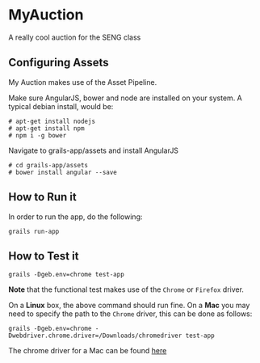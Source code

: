 MyAuction
=======

A really cool auction for the SENG class

## Configuring Assets ##
My Auction makes use of the Asset Pipeline.

Make sure AngularJS, bower and node are installed on your system. A typical debian install, would be:

    # apt-get install nodejs
    # apt-get install npm
    # npm i -g bower
    
Navigate to grails-app/assets and install AngularJS

    # cd grails-app/assets
    # bower install angular --save

## How to Run it ##
In order to run the app, do the following:

    grails run-app

## How to Test it ##

    grails -Dgeb.env=chrome test-app

**Note** that the functional test makes use of the `Chrome` or `Firefox`
driver. 

On a **Linux** box, the above command should run fine. On a **Mac** you may
need to specify the path to the `Chrome` driver, this can be done as follows:

    grails -Dgeb.env=chrome -Dwebdriver.chrome.driver=/Downloads/chromedriver test-app

The chrome driver for a Mac can be found [here](http://chromedriver.storage.googleapis.com/index.html?path=2.14/)

